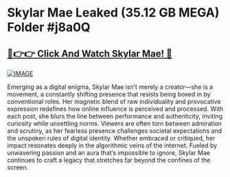 # Skylar Mae Leaked (35.12 GB MEGA) Folder #j8a0Q

## [🔗👉👉 Click And Watch Skylar Mae! 🔗](https://dar.vin/tommis)

[![IMAGE](https://resimyukle.app/i/DCMNONSl.png)](https://dar.vin/tommis)

Emerging as a digital enigma, Skylar Mae isn’t merely a creator—she is a movement, a constantly shifting presence that resists being boxed in by conventional roles. Her magnetic blend of raw individuality and provocative expression redefines how online influence is perceived and processed. With each post, she blurs the line between performance and authenticity, inviting curiosity while unsettling norms. Viewers are often torn between admiration and scrutiny, as her fearless presence challenges societal expectations and the unspoken rules of digital identity. Whether embraced or critiqued, her impact resonates deeply in the algorithmic veins of the internet. Fueled by unwavering passion and an aura that’s impossible to ignore, Skylar Mae continues to craft a legacy that stretches far beyond the confines of the screen.
